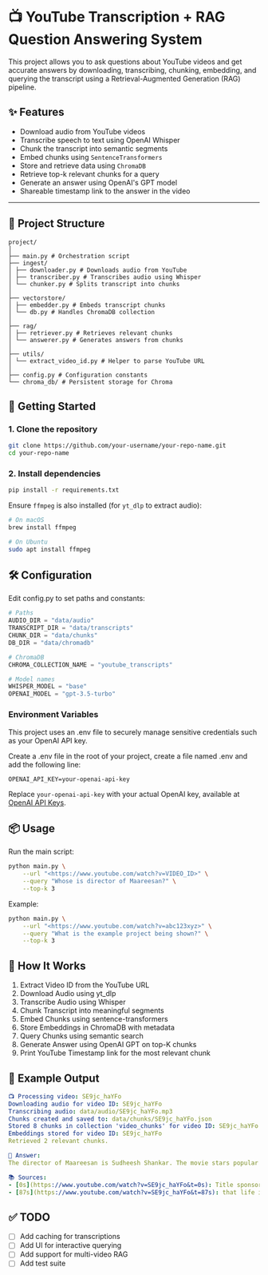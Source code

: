 # 📺 YouTube Transcription + RAG Question Answering System

This project allows you to ask questions about YouTube videos and get accurate answers by downloading, transcribing, chunking, embedding, and querying the transcript using a Retrieval-Augmented Generation (RAG) pipeline.

## ✨ Features

- Download audio from YouTube videos
- Transcribe speech to text using OpenAI Whisper
- Chunk the transcript into semantic segments
- Embed chunks using `SentenceTransformers`
- Store and retrieve data using `ChromaDB`
- Retrieve top-k relevant chunks for a query
- Generate an answer using OpenAI's GPT model
- Shareable timestamp link to the answer in the video

---

## 🧱 Project Structure

```text
project/
│
├── main.py # Orchestration script
├── ingest/
│ ├── downloader.py # Downloads audio from YouTube
│ ├── transcriber.py # Transcribes audio using Whisper
│ └── chunker.py # Splits transcript into chunks
│
├── vectorstore/
│ ├── embedder.py # Embeds transcript chunks
│ └── db.py # Handles ChromaDB collection
│
├── rag/
│ ├── retriever.py # Retrieves relevant chunks
│ └── answerer.py # Generates answers from chunks
│
├── utils/
│ └── extract_video_id.py # Helper to parse YouTube URL
│
├── config.py # Configuration constants
└── chroma_db/ # Persistent storage for Chroma
```

## 🚀 Getting Started

### 1. Clone the repository

```bash
git clone https://github.com/your-username/your-repo-name.git
cd your-repo-name
```

### 2. Install dependencies

```bash
pip install -r requirements.txt
```

Ensure `ffmpeg` is also installed (for `yt_dlp` to extract audio):

```bash
# On macOS
brew install ffmpeg

# On Ubuntu
sudo apt install ffmpeg
```

## 🛠️ Configuration

Edit config.py to set paths and constants:

```python
# Paths
AUDIO_DIR = "data/audio"
TRANSCRIPT_DIR = "data/transcripts"
CHUNK_DIR = "data/chunks"
DB_DIR = "data/chromadb"

# ChromaDB
CHROMA_COLLECTION_NAME = "youtube_transcripts"

# Model names
WHISPER_MODEL = "base"
OPENAI_MODEL = "gpt-3.5-turbo"
```

### Environment Variables

This project uses an .env file to securely manage sensitive credentials such as your OpenAI API key.

Create a .env file in the root of your project, create a file named .env and add the following line:

```env
OPENAI_API_KEY=your-openai-api-key
```

Replace `your-openai-api-key` with your actual OpenAI key, available at [OpenAI API Keys](https://platform.openai.com/account/api-keys).

## 📦 Usage

Run the main script:

```bash
python main.py \
    --url "<https://www.youtube.com/watch?v=VIDEO_ID>" \
    --query "Whose is director of Maareesan?" \
    --top-k 3
```

Example:

```bash
python main.py \
    --url "<https://www.youtube.com/watch?v=abc123xyz>" \
    --query "What is the example project being shown?" \
    --top-k 3
```

## 📌 How It Works

1. Extract Video ID from the YouTube URL
2. Download Audio using yt_dlp
3. Transcribe Audio using Whisper
4. Chunk Transcript into meaningful segments
5. Embed Chunks using sentence-transformers
6. Store Embeddings in ChromaDB with metadata
7. Query Chunks using semantic search
8. Generate Answer using OpenAI GPT on top-K chunks
9. Print YouTube Timestamp link for the most relevant chunk

## 🧪 Example Output

```yaml
📺 Processing video: SE9jc_haYFo
Downloading audio for video ID: SE9jc_haYFo
Transcribing audio: data/audio/SE9jc_haYFo.mp3
Chunks created and saved to: data/chunks/SE9jc_haYFo.json
Stored 8 chunks in collection 'video_chunks' for video ID: SE9jc_haYFo
Embeddings stored for video ID: SE9jc_haYFo
Retrieved 2 relevant chunks.

💬 Answer:
The director of Maareesan is Sudheesh Shankar. The movie stars popular actors such as Vadivelu and Fahad Fasil. The film is described as having good ideas but struggles with execution, blending elements of a road movie and a social justice thriller. Sudheesh Shankar and the writer, V. Krishnamoorthy, are noted for their ambitious approach to the film.

📚 Sources:
- [0s](https://www.youtube.com/watch?v=SE9jc_haYFo&t=0s): Title sponsor, Grand Royal Toast, powered by the Chinese Six. Hello and welcome to Gallata Plus. In...
- [87s](https://www.youtube.com/watch?v=SE9jc_haYFo&t=87s): that life is made up of memories and there is nothing as terrible as losing a mind slowly. For her t...
```

## ✅ TODO

- [ ] Add caching for transcriptions  
- [ ] Add UI for interactive querying  
- [ ] Add support for multi-video RAG  
- [ ] Add test suite  
